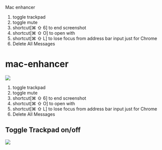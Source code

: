 Mac enhancer

1. toggle trackpad
2. toggle mute
3. shortcut[⌘ ⇧ 6] to end screenshot
4. shortcut[⌘ ⇧ O] to open with
5. shortcut[⌘ ⇧ L] to lose focus from address bar input 
   just for Chrome
6. Delete All Messages
<!-- more -->
# mac-enhancer

[![](https://img.shields.io/badge/version-v1.5-green)](./Mac%20Enhancer.alfredworkflow)

1. toggle trackpad
2. toggle mute
3. shortcut[⌘ ⇧ 6] to end screenshot
4. shortcut[⌘ ⇧ O] to open with
5. shortcut[⌘ ⇧ L] to lose focus from address bar input
   just for Chrome
6. Delete All Messages
## Toggle Trackpad on/off

![](./screenshot.png)
